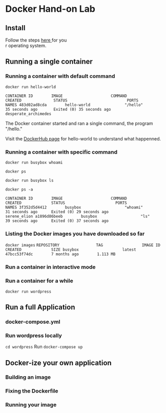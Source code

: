 # Docker Hand-on Lab


## Install

Follow the steps [ here ](https://docs.docker.com/engine/installation/) for you\
r operating system.

## Running a single container

### Running a container with default command

`docker run hello-world`

`CONTAINER ID        IMAGE                     COMMAND                  CREATED              STATUS                          PORTS                                                                                         NAMES
483d02ad8cda        hello-world               "/hello"                 35 seconds ago       Exited (0) 35 seconds ago                                                                                                     desperate_archimedes`

The Docker container started and ran a single command, the program "/hello." 

Visit the [DockerHub page](https://hub.docker.com/_/hello-world/) for hello-world to understand what happenned. 

### Running a container with specific command

`docker run busybox whoami`

`docker ps`

`docker run busybox ls`

`docker ps -a`

`CONTAINER ID        IMAGE                     COMMAND                  CREATED             STATUS                      PORTS                                                                                         NAMES
3f352d5d4412        busybox                   "whoami"                 31 seconds ago      Exited (0) 29 seconds ago                                                                                                 serene_elion
a1896d86beeb        busybox                   "ls"                     39 seconds ago      Exited (0) 37 seconds ago                       `                                                             
### Listing the Docker images you have downloaded so far

`docker images`
`REPOSITORY                TAG                 IMAGE ID            CREATED             SIZE
busybox                   latest              47bcc53f74dc        7 months ago        1.113 MB`

### Run a container in interactive mode


### Run a container for a while

`docker run wordpress`

## Run a full Application

### docker-compose.yml

### Run wordpress locally

`cd wordpress`
Run `docker-compose up` 

## Docker-ize your own application

### Building an image

### Fixing the Dockerfile 

### Running your image
